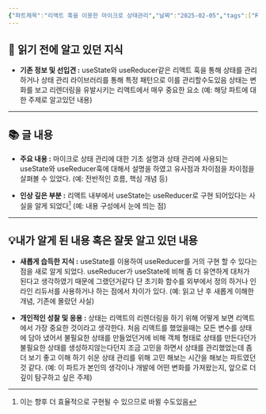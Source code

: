 ```yaml
---
{"파트제목":"리액트 훅을 이용한 마이크로 상태관리","날짜":"2025-02-05","tags":["React","state"],"dg-publish":true,"permalink":"/v2/독서/리액트 훅을 활용한 마이크로 상태관리/리액트 훅을 이용한 마이크로 상태관리/","dgPassFrontmatter":true}
---
```


## 📖 읽기 전에 알고 있던 지식

- **기존 정보 및 선입견 :**  useState와 useReducer같은 리액트 훅을 통해 상태를 관리하거나 상태 관리 라이브러리를 통해 특정 패턴으로 이를 관리할수도있음 상태는 변화를 보고 리렌더링을 유발시키는 리액트에서 매우 중요한 요소
  (예: 해당 파트에 대한 주제로 알고있던 내용)

---
## 📚 글 내용

- **주요 내용  :**  마이크로 상태 관리에 대한 기초 설명과 상태 관리에 사용되는 useState와 useReducer훅에 대해서 설명을 하였고 유사점과 차이점을 차이점을 살펴볼 수 있었다.
  (예: 전반적인 흐름, 핵심 개념 등)
  
- **인상 깊은 부분 :**  리액트 내부에서 useState는 useReducer로 구현 되어있다는 사실을 알게 되었다[^1]
  (예: 내용 구성에서 눈에 띄는 점)

---
## 💡내가 알게 된 내용 혹은 잘못 알고 있던 내용

- **새롭게 습득한 지식 :**  useState를 이용하여 useReducer를 거의 구현 할 수 있다는 점을 새로 알게 되었다. useReducer가 useState에 비해 좀 더 유연하게 대처가 된다고 생각하였기 때문에 그랬던거같다 단 초기화 함수를 외부에서 정의 하거나 인라인 리듀서를 사용하거나 하는 점에서 차이가 있다.
  (예: 읽고 난 후 새롭게 이해한 개념, 기존에 몰랐던 사실)
  
- **개인적인 성찰 및 응용 :**  상태는 리액트의 리렌더링을 하기 위해 어떻게 보면 리액트에서 가장 중요한 것이라고 생각한다. 처음 리액트를 했었을때는 모든 변수를 상태에 담아 냈어서 불필요한 상태를 만들었던거에 비해 객체 형태로 상태를 만든다던가 불필요한 상태를 생성하지않는다던지 조금 고민을 하면서 상태를 관리했었는데 좀 더 보기 좋고 이해 하기 쉬운 상태 관리를 위해 고민 해보는 시간을 해보는 파트였던것 같다.
  (예: 이 파트가 본인의 생각이나 개발에 어떤 변화를 가져왔는지, 앞으로 더 깊이 탐구하고 싶은 주제)


[^1]: 이는 향후 더 효율적으로 구현될 수 있으므로 바뀔 수도있음